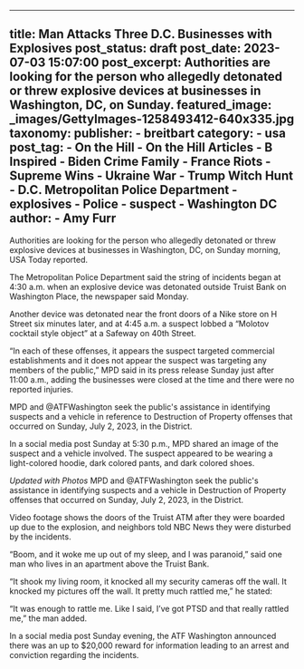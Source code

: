 
---
title: Man Attacks Three D.C. Businesses with Explosives 
post_status: draft
post_date: 2023-07-03 15:07:00 
post_excerpt: Authorities are looking for the person who allegedly detonated or threw explosive devices at businesses in Washington, DC, on Sunday. 
featured_image: _images/GettyImages-1258493412-640x335.jpg 
taxonomy:
    publisher:
        - breitbart
    category:
        - usa 
    post_tag:
        - On the Hill
        - On the Hill Articles
        - B Inspired
        - Biden Crime Family
        - France Riots
        - Supreme Wins
        - Ukraine War
        - Trump Witch Hunt
        - D.C. Metropolitan Police Department
        - explosives
        - Police
        - suspect
        - Washington DC
    author:
        - Amy Furr
---
Authorities are looking for the person who allegedly detonated or threw explosive devices at businesses in Washington, DC, on Sunday morning, USA Today reported.

The Metropolitan Police Department said the string of incidents began at 4:30 a.m. when an explosive device was detonated outside Truist Bank on Washington Place, the newspaper said Monday.

Another device was detonated near the front doors of a Nike store on H Street six minutes later, and at 4:45 a.m. a suspect lobbed a “Molotov cocktail style object” at a Safeway on 40th Street.

“In each of these offenses, it appears the suspect targeted commercial establishments and it does not appear the suspect was targeting any members of the public,” MPD said in its press release Sunday just after 11:00 a.m., adding the businesses were closed at the time and there were no reported injuries.

MPD and @ATFWashington  seek the public&#39;s assistance in identifying suspects and a vehicle in reference to Destruction of Property offenses that occurred on Sunday, July 2, 2023, in the District.

In a social media post Sunday at 5:30 p.m., MPD shared an image of the suspect and a vehicle involved. The suspect appeared to be wearing a light-colored hoodie, dark colored pants, and dark colored shoes.

*Updated with Photos* MPD and @ATFWashington seek the public&#39;s assistance in identifying suspects and a vehicle in Destruction of Property offenses that occurred on Sunday, July 2, 2023, in the District.

Video footage shows the doors of the Truist ATM after they were boarded up due to the explosion, and neighbors told NBC News they were disturbed by the incidents.

“Boom, and it woke me up out of my sleep, and I was paranoid,” said one man who lives in an apartment above the Truist Bank.

“It shook my living room, it knocked all my security cameras off the wall. It knocked my pictures off the wall. It pretty much rattled me,” he stated:

“It was enough to rattle me. Like I said, I’ve got PTSD and that really rattled me,” the man added.

In a social media post Sunday evening, the ATF Washington announced there was an up to $20,000 reward for information leading to an arrest and conviction regarding the incidents. 